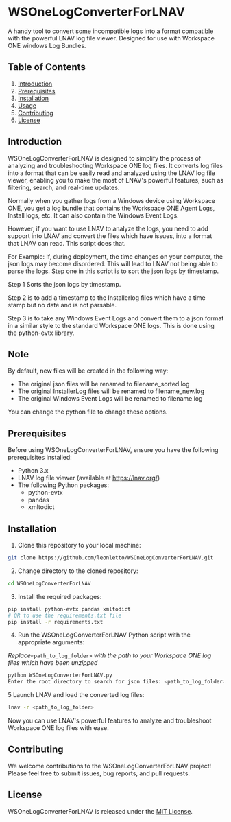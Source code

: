 # WSOneLogConverterForLNAV

A handy tool to convert some incompatible logs into a format compatible with the powerful LNAV log file viewer.  Designed 
for use with Workspace ONE windows Log Bundles.

## Table of Contents

1. [Introduction](#introduction)
2. [Prerequisites](#prerequisites)
3. [Installation](#installation)
4. [Usage](#usage)
5. [Contributing](#contributing)
6. [License](#license)

## Introduction

WSOneLogConverterForLNAV is designed to simplify the process of analyzing and troubleshooting Workspace ONE log files. It converts log files into a format that can be easily read and analyzed using the LNAV log file viewer, enabling you to make the most of LNAV's powerful features, such as filtering, search, and real-time updates.

Normally when you gather logs from a Windows device using Workspace ONE, you get a log bundle
that contains the Workspace ONE Agent Logs, Install logs, etc.  It can also contain the Windows Event Logs.

However, if you want to use LNAV to analyze the logs, you need to add support into LNAV and convert the files
which have issues, into a format that LNAV can read.  This script does that.

For Example:  If, during deployment, the  time changes on your computer, the json logs may become disordered.  This will
lead to LNAV not being able to parse the logs.  Step one in this script is to sort the json logs by timestamp.

Step 1 Sorts the json logs by timestamp.

Step 2 is to add a timestamp to the Installerlog files which have a time stamp but no date and is not parsable.

Step 3 is to take any Windows Event Logs and convert them to a json format in a similar style to the
standard Workspace ONE logs.   This is done using the python-evtx library.

## Note

By default, new files will be created in the following way:
* The original json files will be renamed to filename_sorted.log
* The original InstallerLog files will be renamed to filename_new.log
* The original Windows Event Logs will be renamed to filename.log

You can change the python file to change these options.

## Prerequisites

Before using WSOneLogConverterForLNAV, ensure you have the following prerequisites installed:

- Python 3.x
- LNAV log file viewer (available at https://lnav.org/)
- The following Python packages:
  - python-evtx
  - pandas
  - xmltodict

## Installation

1. Clone this repository to your local machine:

```bash
git clone https://github.com/leonletto/WSOneLogConverterForLNAV.git
```

2. Change directory to the cloned repository:

```bash
cd WSOneLogConverterForLNAV
```

3. Install the required packages:

```bash
pip install python-evtx pandas xmltodict
# OR to use the requirements.txt file
pip install -r requirements.txt
```

4. Run the WSOneLogConverterForLNAV Python script with the appropriate arguments:

*Replace*`<path_to_log_folder>` *with the path to your Workspace ONE log files which have been unzipped*

```bash
python WSOneLogConverterForLNAV.py
Enter the root directory to search for json files: <path_to_log_folder>
```

5 Launch LNAV and load the converted log files:

```bash
lnav -r <path_to_log_folder>

```

Now you can use LNAV's powerful features to analyze and troubleshoot Workspace ONE log files with ease.

## Contributing

We welcome contributions to the WSOneLogConverterForLNAV project! Please feel free to submit issues, bug reports, and pull requests.

## License

WSOneLogConverterForLNAV is released under the [MIT License](LICENSE).

